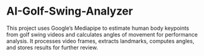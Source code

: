 # AI-Golf-Swing-Analyzer
This project uses Google’s Mediapipe to estimate human body keypoints from golf swing videos and calculates angles of movement for performance analysis. It processes video frames, extracts landmarks, computes angles, and stores results for further review.
